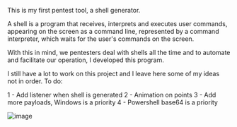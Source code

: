 This is my first pentest tool, a shell generator. 

A shell is a program that receives, interprets and executes user commands, appearing on the screen as a command line, represented by a command interpreter, which waits for the user's commands on the screen.

With this in mind, we pentesters deal with shells all the time and to automate and facilitate our operation, I developed this program.

I still have a lot to work on this project and I leave here some of my ideas not in order. To do:

1 - Add listener when shell is generated
2 - Animation on points
3 - Add more payloads, Windows is a priority 
4 - Powershell base64 is a priority

![image](https://github.com/user-attachments/assets/e5931f1a-0a0c-4761-9580-ca26e457683a)
